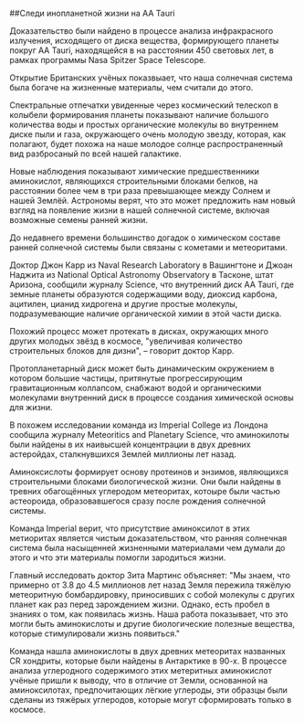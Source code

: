 ##Следи инопланетной жизни на AA Tauri

Доказательство были найдено в процессе анализа инфракрасного излучения, исходящего от диска вещества, формирующего планеты покруг AA Tauri, находящейся в на расстоянии 450 световых лет, в рамках программы Nasa Spitzer Space Telescope.

Открытие Британских учёных показвыает, что наша солнечная система была богаче на жизненные материалы, чем считали до этого.

Спектральные отпечатки увиденные через космический телескоп в колыбели формирования планеты показывают наличие большого количества воды и простых органические молекулы во внутреннем диске пыли и газа, окружающего очень молодую звезду, которая, как полагают, будет похожа на наше молодое солнце распространенный вид разбросаный по всей нашей галактике.

Новые наблюдения показывают химические предшественники аминокислот, являющихся строительными блоками белков, на расстоянии более чем в три раза превышающее между Солнем и нашей Землёй. Астрономы верят, что это может предложить нам новый взгляд на появление жизни в нашей солнечной системе, включая возможные семены ранней жизни.

До недавнего времени большинство догадок о химическом составе ранней солнечной системы были связаны с кометами и метеоритами.

Доктор Джон Карр из Naval Research Laboratory в Вашингтоне и Джоан Наджита из National Optical Astronomy Observatory в Тасконе, штат Аризона, сообщили журналу Science, что внутренний диск AA Tauri, где земные планеты образуются содержащими воду, диоксид карбона, ацитилен, цианид хидрогена и другие простые молекулы, подразумевающие наличие органической химии в этой части диска.

Похожий процесс может протекать в дисках, окружающих много других молодых звёзд в космосе, "увеличивая количество строительных блоков для дизни", – говорит доктор Карр.

Протопланетарный диск может быть динамическим окружением в котором большие частицы, притянутые прогрессирующим гравитационным коллапсом, снабжают водой и органическими молекулами внутренний диск в процессе создания химической основы для жизни.

В похожем исследовании команда из Imperial College из Лондона сообщила журналу Meteoritics and Planetary Science, что аминокилоты были найдены в их наивысшей концентрации в двух древних астеройдах, сталкнувшихся Землей миллионы лет назад.

Аминоксислоты формирует основу протеинов и энзимов, являющихся строительными блоками биологической жизни. Они были найдены в тревних обагощённых углеродом метеоритах, котоыре были частью астеороида, образовавшегося сразу после рождения солнечной системы.

Команда Imperial верит, что присутствие аминоксилот в этих метиоритах является чистым доказательством, что ранняя солнечная система была насыщенней жизненными материалами чем думали до этого и что эти материалы помогли зародиться жизни.

Главный исследовать доктор Зита Мартинс объясняет: "Мы знаем, что примерно от 3.8 до 4.5 миллионов лет назад Земля пережила тяжёлую метеоритную бомбардировку, приносивших с собой молекулы с других планет как раз перед зарождением жизни. Однако, есть пробел в знаниях о том, как появилась жизнь. Наша работа показывает, что это могли быть аминокислоты и другие биологические полезные вещества, которые стимулировали жизнь появиться."

Команда нашла аминокислоты в двух древних метеоритах названных CR хондриты, которые были найдены в Антарктике в 90-х. В процессе анализа углеродного содержимого этих метеритных аминокислот учёные пришли к выводу, что в отличие от Земли, основанной на аминоксилотах, предпочитающих лёгкие углероды, эти образцы были сделаны из тяжёрых углеродов, которые могут сформировать только в космосе.